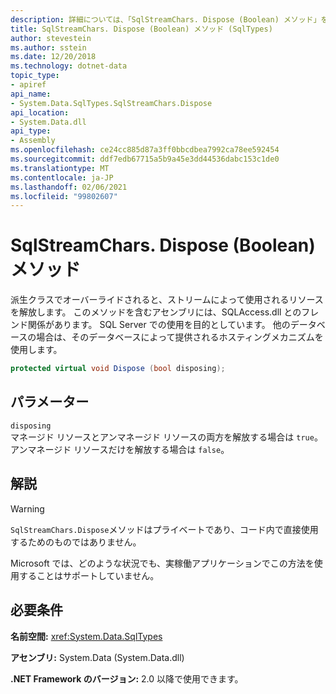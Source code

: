 ```yaml
---
description: 詳細については、「SqlStreamChars. Dispose (Boolean) メソッド」を参照してください。
title: SqlStreamChars. Dispose (Boolean) メソッド (SqlTypes)
author: stevestein
ms.author: sstein
ms.date: 12/20/2018
ms.technology: dotnet-data
topic_type:
- apiref
api_name:
- System.Data.SqlTypes.SqlStreamChars.Dispose
api_location:
- System.Data.dll
api_type:
- Assembly
ms.openlocfilehash: ce24cc885d87a3ff0bbcdbea7992ca78ee592454
ms.sourcegitcommit: ddf7edb67715a5b9a45e3dd44536dabc153c1de0
ms.translationtype: MT
ms.contentlocale: ja-JP
ms.lasthandoff: 02/06/2021
ms.locfileid: "99802607"
---
```

# <a name="sqlstreamcharsdisposeboolean-method"></a>SqlStreamChars. Dispose (Boolean) メソッド

派生クラスでオーバーライドされると、ストリームによって使用されるリソースを解放します。 このメソッドを含むアセンブリには、SQLAccess.dll とのフレンド関係があります。 SQL Server での使用を目的としています。 他のデータベースの場合は、そのデータベースによって提供されるホスティングメカニズムを使用します。

```csharp
protected virtual void Dispose (bool disposing);
```

## <a name="parameters"></a>パラメーター

`disposing`\
マネージド リソースとアンマネージド リソースの両方を解放する場合は `true`。アンマネージド リソースだけを解放する場合は `false`。

## <a name="remarks"></a>解説

> [!WARNING]
> `SqlStreamChars.Dispose`メソッドはプライベートであり、コード内で直接使用するためのものではありません。
>
> Microsoft では、どのような状況でも、実稼働アプリケーションでこの方法を使用することはサポートしていません。

## <a name="requirements"></a>必要条件

**名前空間:** <xref:System.Data.SqlTypes>

**アセンブリ:** System.Data (System.Data.dll)

**.NET Framework のバージョン:** 2.0 以降で使用できます。
